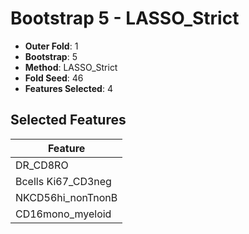 # Bootstrap 5 - LASSO_Strict

- **Outer Fold**: 1
- **Bootstrap**: 5
- **Method**: LASSO_Strict
- **Fold Seed**: 46
- **Features Selected**: 4

## Selected Features

| Feature |
|---------|
| DR_CD8RO |
| Bcells Ki67_CD3neg |
| NKCD56hi_nonTnonB |
| CD16mono_myeloid |

